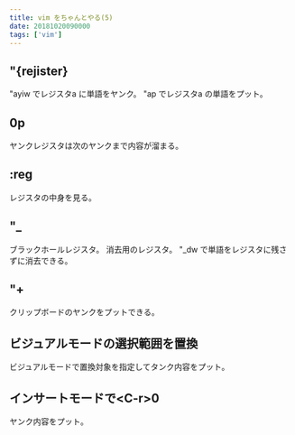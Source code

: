 ```yaml
---
title: vim をちゃんとやる(5)
date: 20181020090000
tags: ['vim']
---
```


## "{rejister}
"ayiw でレジスタa に単語をヤンク。
"ap でレジスタa の単語をプット。

## 0p
ヤンクレジスタは次のヤンクまで内容が溜まる。

## :reg
レジスタの中身を見る。

## "_
ブラックホールレジスタ。
消去用のレジスタ。
"_dw で単語をレジスタに残さずに消去できる。

## "+
クリップボードのヤンクをプットできる。

## ビジュアルモードの選択範囲を置換
ビジュアルモードで置換対象を指定してタンク内容をプット。

## インサートモードで\<C-r>0
ヤンク内容をプット。
